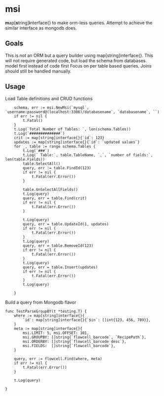 # msi 
 
**m**ap[**s**tring]**i**nterface{} to make orm-less queries.
Attempt to achieve the similar interface as mongodb does.

## Goals
  This is not an ORM but a query builder using map[string]interface{}. 
  This will not require generated code, but load the schema from databases. model first instead of code first
  Focus on per table based queries. Joins should still be handled manually.
## Usage
Load Table definitions and CRUD functions
```
	schema, err := msi.NewMsi(`mysql`, `username:password@(localhost:3306)/databasename`, `databasename`, ``)
	if err != nil {
		t.Fatal()
	}
	t.Log(`Total Number of Tables: `, len(schema.Tables))
	t.Log(`##############`)
	crit := map[string]interface{}{`id`: 123}
	updates := map[string]interface{}{`id`: `updated values`}
	for _, table := range schema.Tables {
		t.Log(`###`)
		t.Log(` Table:`, table.TableName, `,`, `number of fields:`, len(table.Fields))
		table.SelectAll()
		query, err := table.FindId(123)
		if err != nil {
			t.Fatal(err.Error())
		}

		table.UnSelectAllFields()
		t.Log(query)
		query, err = table.Find(crit)
		if err != nil {
			t.Fatal(err.Error())
		}

		t.Log(query)
		query, err = table.UpdateId(1, updates)
		if err != nil {
			t.Fatal(err.Error())
		}
		t.Log(query)
		query, err = table.RemoveId(123)
		if err != nil {
			t.Fatal(err.Error())
		}
		t.Log(query)
		query, err = table.Insert(updates)
		if err != nil {
			t.Fatal(err.Error())
		}
		t.Log(query)

	}
```

Build a query from Mongodb flavor
```
func TestParseGroupBY(t *testing.T) {
	where := map[string]interface{}{
		`id`: map[string]interface{}{`$in`: []int{123, 456, 789}},
	}
	meta := map[string]interface{}{
		msi.LIMIT: 5, msi.OFFSET: 101,
		msi.GROUPBY: []string{`flowcell_barcode`, `RecipePath`},
		msi.ORDERBY: []string{`flowcell_barcode desc`},
		msi.FIELDS:  []string{`flowcell_barcode`},
	}

	query, err := flowcell.Find(where, meta)
	if err != nil {
		t.Fatal(err.Error())
	}

	t.Log(query)

}
```